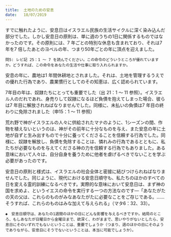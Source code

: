 ```yaml
---
title:  土地のための安息
date:   18/07/2019
---
```


すでに触れたように、安息日はイスラエル民族の生活サイクルに深く染み込んだ部分でした。しかし安息日の原則は、単に週のうちの1日に関係するものではなかったのです。その原則には、7 年ごとの特別な休息も含まれており、それは7 年を7 倍したあとのヨベルの年、つまり50年ごとの年に頂点を迎えました。

`問5: レビ記 25：1 ～ 7 を読んでください。この命令のどういうところが優れていますか。どうすれば、この命令をあなたの生活や仕事に取り入れられますか。`

安息の年に、農地は1 年間休耕地とされました。それは、土地を管理するうえでの優れた行為であり、農業慣行としてのその知恵は、広く認められています。

7年目の年は、奴隷たちにとっても重要でした（出 21：1 ～ 11 参照）。イスラエル人のだれであれ、身売りして奴隷になるほど負債を抱えてしまった場合、彼らは7 年目に解放されねばなりませんでした。同様に、未払いの負債は7 年目の終わりに免除されました（申15：1 ～ 11 参照）

荒れ野で神がイスラエルの人々に供給されたマナのように、1シーズンの間、作物を植えないというのは、神がその前年に十分なものを与え、また安息の年に土地が自ずと生み出すもので十分に養ってくださることを信頼する行為でした。同様に、奴隷を解放し、負債を免除することは、憐れみの行為であるとともに、私たちが必要なものを与えてくださる神の力を信頼する行為でもありました。ある意味において人々は、自分自身を養うために他者を虐げるべきでないことを学ぶ必要があったのです。

安息日の原則と様式は、イスラエルの社会全体と密接に結びつけられねばなりませんでした。同じように、現代における安息日順守も、私たちのほかのすべての日を変える霊的訓練になるべきです。実際的な意味において安息日は、まず神の国を求めよ、というイエスの命令を実行する一つの方法なのです―「あなたがたの天の父は、これらのものがみなあなたがたに必要なことをご存じである。……そうすれば、これらのものはみな加えて与えられる」（マタ6：32、33）。

`◆　安息日順守は、あなたの1週間のほかの日にどんな影響を与えるべきですか。結局のところ、もしあなたが日曜日から金曜日まで、欲深く、わがままで、思いやりがないとしたら、安息日にそのいずれでもないということは、重要でしょうか（つまり、週のほかの日にそのようでありながら、安息日にそうでないということは、本当に可能でしょうか）。`